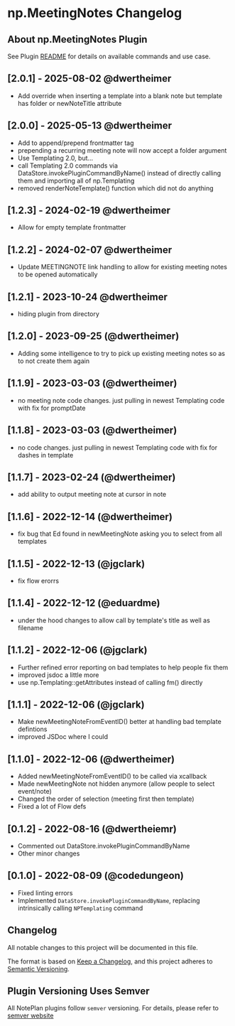 # np.MeetingNotes Changelog

## About np.MeetingNotes Plugin

See Plugin [README](https://github.com/NotePlan/plugins/blob/main/np.MeetingNotes/README.md) for details on available commands and use case.

## [2.0.1] - 2025-08-02 @dwertheimer

- Add override when inserting a template into a blank note but template has folder or newNoteTitle attribute

## [2.0.0] - 2025-05-13 @dwertheimer

- Add <current> to append/prepend frontmatter tag
- prepending a recurring meeting note will now accept a folder argument
- Use Templating 2.0, but...
- call Templating 2.0 commands via DataStore.invokePluginCommandByName() instead of directly calling them and importing all of np.Templating
- removed renderNoteTemplate() function which did not do anything

## [1.2.3] -  2024-02-19 @dwertheimer

- Allow for empty template frontmatter

## [1.2.2] -  2024-02-07 @dwertheimer

- Update MEETINGNOTE link handling to allow for existing meeting notes to be opened automatically

## [1.2.1] -  2023-10-24 @dwertheimer

- hiding plugin from directory

## [1.2.0] - 2023-09-25 (@dwertheimer)

- Adding some intelligence to try to pick up existing meeting notes so as to not create them again

## [1.1.9] - 2023-03-03 (@dwertheimer)

- no meeting note code changes. just pulling in newest Templating code with fix for promptDate

## [1.1.8] - 2023-03-03 (@dwertheimer)

- no code changes. just pulling in newest Templating code with fix for dashes in template

## [1.1.7] - 2023-02-24 (@dwertheimer)

- add ability to output meeting note at cursor in <current> note

## [1.1.6] - 2022-12-14 (@dwertheimer)

- fix bug that Ed found in newMeetingNote asking you to select from all templates

## [1.1.5] - 2022-12-13 (@jgclark)

- fix flow erorrs

## [1.1.4] - 2022-12-12 (@eduardme)

- under the hood changes to allow call by template's title as well as filename

## [1.1.2] - 2022-12-06 (@jgclark)

- Further refined error reporting on bad templates to help people fix them
- improved jsdoc a little more
- use np.Templating::getAttributes instead of calling fm() directly

## [1.1.1] - 2022-12-06 (@jgclark)

- Make newMeetingNoteFromEventID() better at handling bad template defintions
- improved JSDoc where I could

## [1.1.0] - 2022-12-06 (@dwertheimer)

- Added newMeetingNoteFromEventID() to be called via xcallback
- Made newMeetingNote not hidden anymore (allow people to select event/note)
- Changed the order of selection (meeting first then template)
- Fixed a lot of Flow defs

## [0.1.2] - 2022-08-16 (@dwertheiemr)

- Commented out DataStore.invokePluginCommandByName
- Other minor changes

## [0.1.0] - 2022-08-09 (@codedungeon)

- Fixed linting errors
- Implemented `DataStore.invokePluginCommandByName`, replacing intrinsically calling `NPTemplating` command

## Changelog

All notable changes to this project will be documented in this file.

The format is based on [Keep a Changelog](https://keepachangelog.com/en/1.0.0/),
and this project adheres to [Semantic Versioning](https://semver.org/spec/v2.0.0.html).

## Plugin Versioning Uses Semver

All NotePlan plugins follow `semver` versioning. For details, please refer to [semver website](https://semver.org/)
